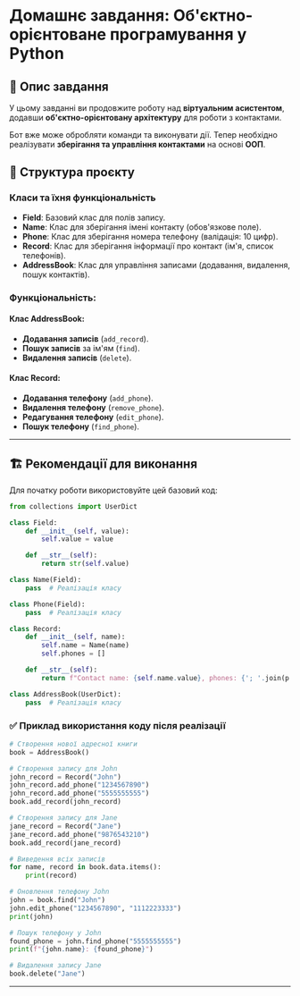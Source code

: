 # Домашнє завдання: Об'єктно-орієнтоване програмування у Python

## 📝 Опис завдання

У цьому завданні ви продовжите роботу над **віртуальним асистентом**, додавши **об'єктно-орієнтовану архітектуру** для роботи з контактами.

Бот вже може обробляти команди та виконувати дії. Тепер необхідно реалізувати **зберігання та управління контактами** на основі **ООП**.

## 📌 Структура проєкту

### Класи та їхня функціональність

- **Field**: Базовий клас для полів запису.
- **Name**: Клас для зберігання імені контакту (обов'язкове поле).
- **Phone**: Клас для зберігання номера телефону (валідація: 10 цифр).
- **Record**: Клас для зберігання інформації про контакт (ім'я, список телефонів).
- **AddressBook**: Клас для управління записами (додавання, видалення, пошук контактів).

### Функціональність:

#### **Клас AddressBook:**

- **Додавання записів** (`add_record`).
- **Пошук записів** за ім'ям (`find`).
- **Видалення записів** (`delete`).

#### **Клас Record:**

- **Додавання телефону** (`add_phone`).
- **Видалення телефону** (`remove_phone`).
- **Редагування телефону** (`edit_phone`).
- **Пошук телефону** (`find_phone`).

---

## 🏗 Рекомендації для виконання

Для початку роботи використовуйте цей базовий код:

```python
from collections import UserDict

class Field:
    def __init__(self, value):
        self.value = value

    def __str__(self):
        return str(self.value)

class Name(Field):
    pass  # Реалізація класу

class Phone(Field):
    pass  # Реалізація класу

class Record:
    def __init__(self, name):
        self.name = Name(name)
        self.phones = []

    def __str__(self):
        return f"Contact name: {self.name.value}, phones: {'; '.join(p.value for p in self.phones)}"

class AddressBook(UserDict):
    pass  # Реалізація класу
```

### ✅ Приклад використання коду після реалізації

```python
# Створення нової адресної книги
book = AddressBook()

# Створення запису для John
john_record = Record("John")
john_record.add_phone("1234567890")
john_record.add_phone("5555555555")
book.add_record(john_record)

# Створення запису для Jane
jane_record = Record("Jane")
jane_record.add_phone("9876543210")
book.add_record(jane_record)

# Виведення всіх записів
for name, record in book.data.items():
    print(record)

# Оновлення телефону John
john = book.find("John")
john.edit_phone("1234567890", "1112223333")
print(john)

# Пошук телефону у John
found_phone = john.find_phone("5555555555")
print(f"{john.name}: {found_phone}")

# Видалення запису Jane
book.delete("Jane")
```

---
